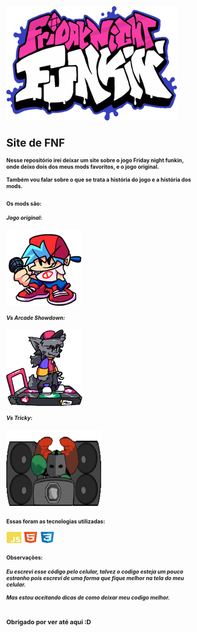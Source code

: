 <img style="width:450px;height:300px" src="images/logo.png" alt="logo fnf"/>

<h1>Site de FNF</h1>

<h4>
  Nesse repositório irei deixar um site sobre o jogo Friday night funkin, onde deixo dois dos meus mods favoritos, e o jogo original.
  <br/> <br/>
  Também vou falar sobre o que se trata a história do jogo e a história dos mods.
</h3>

##

<h4><span>Os mods são:</span></h4>

<h5><span>Jogo original:</span></h5>

<img style="width:200px;height:200px" src="images/img-pequena1.gif" alt="imagem bf" />

<h5><span>Vs Arcade Showdown:</span></h5>

<img style="width:200px;height:200px" src="images/img-pequena2.gif" alt="imagem kapi" />

<h5><span>Vs Tricky:</span></h5>

<img style="width:250px;height:200px;" src="images/img-pequena3.gif" alt="imagem tricky" />

##

<h4><span>Essas foram as tecnologias utilizadas:</span></h4>

<div>
  <img align="center" alt="Vini-Js" height="30" width="40" src="https://raw.githubusercontent.com/devicons/devicon/master/icons/javascript/javascript-plain.svg">
  <img align="center" alt="Vini-HTML" height="30" width="40" src="https://raw.githubusercontent.com/devicons/devicon/master/icons/html5/html5-original.svg">
  <img align="center" alt="Vini-CSS" height="30" width="40" src="https://raw.githubusercontent.com/devicons/devicon/master/icons/css3/css3-original.svg">
</div>

##

<h4>Observações:<br></h4>

<h5>Eu escrevi esse código pelo celular, talvez o codigo esteja um pouco estranho pois escrevi de uma forma que fique melhor na tela do meu celular.<br /><br />Mas estou aceitando dicas de como deixar meu codigo melhor.<br /><br /></h5>

##

<h3>Obrigado por ver até aqui :D</h3>
